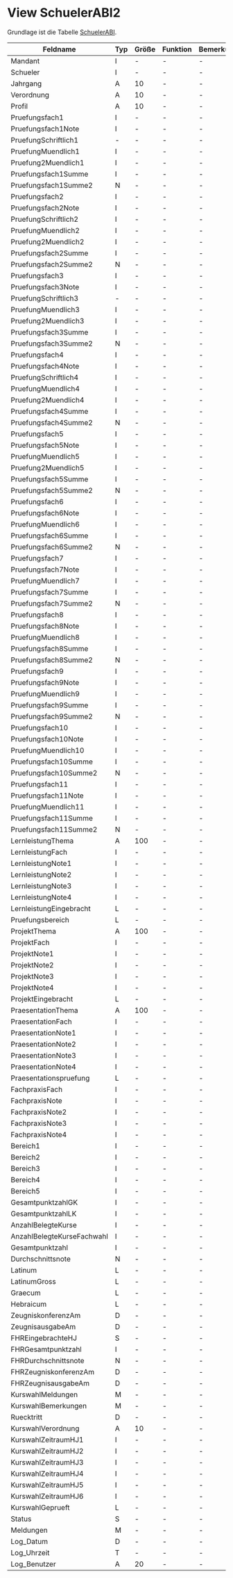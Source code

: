 # View SchuelerABI2

Grundlage ist die Tabelle [SchuelerABI](https://doc.magellan7.stueber.de/datenstruktur/tabellen/SchuelerABI/).


| Feldname                   | Typ | Größe | Funktion | Bemerkung |
|----------------------------|-----|-------|----------|-----------|
| Mandant                    | I   | -     | -        | -         |
| Schueler                   | I   | -     | -        | -         |
| Jahrgang                   | A   | 10    | -        | -         |
| Verordnung                 | A   | 10    | -        | -         |
| Profil                     | A   | 10    | -        | -         |
| Pruefungsfach1             | I   | -     | -        | -         |
| Pruefungsfach1Note         | I   | -     | -        | -         |
| PruefungSchriftlich1       | -   | -     | -        | -         |
| PruefungMuendlich1         | I   | -     | -        | -         |
| Pruefung2Muendlich1        | I   | -     | -        | -         |
| Pruefungsfach1Summe        | I   | -     | -        | -         |
| Pruefungsfach1Summe2       | N   | -     | -        | -         |
| Pruefungsfach2             | I   | -     | -        | -         |
| Pruefungsfach2Note         | I   | -     | -        | -         |
| PruefungSchriftlich2       | I   | -     | -        | -         |
| PruefungMuendlich2         | I   | -     | -        | -         |
| Pruefung2Muendlich2        | I   | -     | -        | -         |
| Pruefungsfach2Summe        | I   | -     | -        | -         |
| Pruefungsfach2Summe2       | N   | -     | -        | -         |
| Pruefungsfach3             | I   | -     | -        | -         |
| Pruefungsfach3Note         | I   | -     | -        | -         |
| PruefungSchriftlich3       | -   | -     | -        | -         |
| PruefungMuendlich3         | I   | -     | -        | -         |
| Pruefung2Muendlich3        | I   | -     | -        | -         |
| Pruefungsfach3Summe        | I   | -     | -        | -         |
| Pruefungsfach3Summe2       | N   | -     | -        | -         |
| Pruefungsfach4             | I   | -     | -        | -         |
| Pruefungsfach4Note         | I   | -     | -        | -         |
| PruefungSchriftlich4       | I   | -     | -        | -         |
| PruefungMuendlich4         | I   | -     | -        | -         |
| Pruefung2Muendlich4        | I   | -     | -        | -         |
| Pruefungsfach4Summe        | I   | -     | -        | -         |
| Pruefungsfach4Summe2       | N   | -     | -        | -         |
| Pruefungsfach5             | I   | -     | -        | -         |
| Pruefungsfach5Note         | I   | -     | -        | -         |
| PruefungMuendlich5         | I   | -     | -        | -         |
| Pruefung2Muendlich5        | I   | -     | -        | -         |
| Pruefungsfach5Summe        | I   | -     | -        | -         |
| Pruefungsfach5Summe2       | N   | -     | -        | -         |
| Pruefungsfach6             | I   | -     | -        | -         |
| Pruefungsfach6Note         | I   | -     | -        | -         |
| PruefungMuendlich6         | I   | -     | -        | -         |
| Pruefungsfach6Summe        | I   | -     | -        | -         |
| Pruefungsfach6Summe2       | N   | -     | -        | -         |
| Pruefungsfach7             | I   | -     | -        | -         |
| Pruefungsfach7Note         | I   | -     | -        | -         |
| PruefungMuendlich7         | I   | -     | -        | -         |
| Pruefungsfach7Summe        | I   | -     | -        | -         |
| Pruefungsfach7Summe2       | N   | -     | -        | -         |
| Pruefungsfach8             | I   | -     | -        | -         |
| Pruefungsfach8Note         | I   | -     | -        | -         |
| PruefungMuendlich8         | I   | -     | -        | -         |
| Pruefungsfach8Summe        | I   | -     | -        | -         |
| Pruefungsfach8Summe2       | N   | -     | -        | -         |
| Pruefungsfach9             | I   | -     | -        | -         |
| Pruefungsfach9Note         | I   | -     | -        | -         |
| PruefungMuendlich9         | I   | -     | -        | -         |
| Pruefungsfach9Summe        | I   | -     | -        | -         |
| Pruefungsfach9Summe2       | N   | -     | -        | -         |
| Pruefungsfach10            | I   | -     | -        | -         |
| Pruefungsfach10Note        | I   | -     | -        | -         |
| PruefungMuendlich10        | I   | -     | -        | -         |
| Pruefungsfach10Summe       | I   | -     | -        | -         |
| Pruefungsfach10Summe2      | N   | -     | -        | -         |
| Pruefungsfach11            | I   | -     | -        | -         |
| Pruefungsfach11Note        | I   | -     | -        | -         |
| PruefungMuendlich11        | I   | -     | -        | -         |
| Pruefungsfach11Summe       | I   | -     | -        | -         |
| Pruefungsfach11Summe2      | N   | -     | -        | -         |
| LernleistungThema          | A   | 100   | -        | -         |
| LernleistungFach           | I   | -     | -        | -         |
| LernleistungNote1          | I   | -     | -        | -         |
| LernleistungNote2          | I   | -     | -        | -         |
| LernleistungNote3          | I   | -     | -        | -         |
| LernleistungNote4          | I   | -     | -        | -         |
| LernleistungEingebracht    | L   | -     | -        | -         |
| Pruefungsbereich           | L   | -     | -        | -         |
| ProjektThema               | A   | 100   | -        | -         |
| ProjektFach                | I   | -     | -        | -         |
| ProjektNote1               | I   | -     | -        | -         |
| ProjektNote2               | I   | -     | -        | -         |
| ProjektNote3               | I   | -     | -        | -         |
| ProjektNote4               | I   | -     | -        | -         |
| ProjektEingebracht         | L   | -     | -        | -         |
| PraesentationThema         | A   | 100   | -        | -         |
| PraesentationFach          | I   | -     | -        | -         |
| PraesentationNote1         | I   | -     | -        | -         |
| PraesentationNote2         | I   | -     | -        | -         |
| PraesentationNote3         | I   | -     | -        | -         |
| PraesentationNote4         | I   | -     | -        | -         |
| Praesentationspruefung     | L   | -     | -        | -         |
| FachpraxisFach             | I   | -     | -        | -         |
| FachpraxisNote             | I   | -     | -        | -         |
| FachpraxisNote2            | I   | -     | -        | -         |
| FachpraxisNote3            | I   | -     | -        | -         |
| FachpraxisNote4            | I   | -     | -        | -         |
| Bereich1                   | I   | -     | -        | -         |
| Bereich2                   | I   | -     | -        | -         |
| Bereich3                   | I   | -     | -        | -         |
| Bereich4                   | I   | -     | -        | -         |
| Bereich5                   | I   | -     | -        | -         |
| GesamtpunktzahlGK          | I   | -     | -        | -         |
| GesamtpunktzahlLK          | I   | -     | -        | -         |
| AnzahlBelegteKurse         | I   | -     | -        | -         |
| AnzahlBelegteKurseFachwahl | I   | -     | -        | -         |
| Gesamtpunktzahl            | I   | -     | -        | -         |
| Durchschnittsnote          | N   | -     | -        | -         |
| Latinum                    | L   | -     | -        | -         |
| LatinumGross               | L   | -     | -        | -         |
| Graecum                    | L   | -     | -        | -         |
| Hebraicum                  | L   | -     | -        | -         |
| ZeugniskonferenzAm         | D   | -     | -        | -         |
| ZeugnisausgabeAm           | D   | -     | -        | -         |
| FHREingebrachteHJ          | S   | -     | -        | -         |
| FHRGesamtpunktzahl         | I   | -     | -        | -         |
| FHRDurchschnittsnote       | N   | -     | -        | -         |
| FHRZeugniskonferenzAm      | D   | -     | -        | -         |
| FHRZeugnisausgabeAm        | D   | -     | -        | -         |
| KurswahlMeldungen          | M   | -     | -        | -         |
| KurswahlBemerkungen        | M   | -     | -        | -         |
| Ruecktritt                 | D   | -     | -        | -         |
| KurswahlVerordnung         | A   | 10    | -        | -         |
| KurswahlZeitraumHJ1        | I   | -     | -        | -         |
| KurswahlZeitraumHJ2        | I   | -     | -        | -         |
| KurswahlZeitraumHJ3        | I   | -     | -        | -         |
| KurswahlZeitraumHJ4        | I   | -     | -        | -         |
| KurswahlZeitraumHJ5        | I   | -     | -        | -         |
| KurswahlZeitraumHJ6        | I   | -     | -        | -         |
| KurswahlGeprueft           | L   | -     | -        | -         |
| Status                     | S   | -     | -        | -         |
| Meldungen                  | M   | -     | -        | -         |
| Log_Datum                  | D   | -     | -        | -         |
| Log_Uhrzeit                | T   | -     | -        | -         |
| Log_Benutzer               | A   | 20    | -        | -         |


